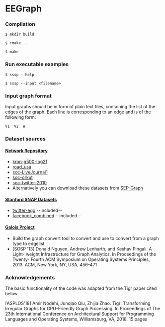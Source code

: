 # EEGraph

### Compilation

`$ mkdir build`

`$ cmake ..`

`$ make`

### Run executable examples

`$ sssp --help`

`$ sssp --input <filename>`

### Input graph format

Input graphs should be in form of plain text files, containing the list of the edges of the graph. Each line is corresponding to an edge and is of the following form:

```
V1  V2  W
```

### Dataset sources

#### [Network Repository](https://networkrepository.com/)
* [kron-g500-log21](https://networkrepository.com/kron-g500-logn21.php)
* [road_usa](https://networkrepository.com/road-usa.php)
* [soc-LiveJournal1](https://networkrepository.com/soc-LiveJournal1.php)
* [soc-orkut](https://networkrepository.com/soc-orkut.php)
* [soc-twitter-2010](https://networkrepository.com/soc-twitter-2010.php)
* Alternatively you can download these datasets from [SEP-Graph](https://github.com/SEP-Graph/ppopp19-artifact)

#### [Stanford SNAP Datasets](https://snap.stanford.edu/data/index.html)
* [twitter-ego](https://snap.stanford.edu/data/ego-Twitter.html) --included--
* [facebook_combined](https://snap.stanford.edu/data/ego-Facebook.html) --included--

#### [Galois Project](https://github.com/IntelligentSoftwareSystems/Galois)
* Build the graph convert tool to convert and use to convert from a graph type to edgelist
* [SOSP '13] Donald Nguyen, Andrew Lenharth, and Keshav Pingali. A Light-
weight Infrastructure for Graph Analytics. In Proceedings of the Twenty-
Fourth ACM Symposium on Operating Systems Principles, 2013.
ACM, New York, NY, USA, 456–471


### Acknowledgements

The basic functionality of the code was adapted from the Tigr paper cited below

[ASPLOS'18] Amir Nodehi, Junqiao Qiu, Zhijia Zhao. Tigr: Transforming
Irregular Graphs for GPU-Friendly Graph Processing. In Proceedings of
The 23th International Conference on Architectural Support for
Programming Languages and Operating Systems, Williamsburg, VA, 2018. 15
pages

